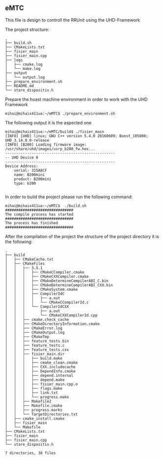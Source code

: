 ## eMTC

This file is design to controll the RRUnit using the UHD-Framework

The project structure:
```
.
├── build.sh
├── CMakeLists.txt
├── fisier_main
├── fisier_main.cpp
├── logs
│   ├── cmake.log
│   └── make.log
├── output
│   └── output.log
├── prepare_environment.sh
├── README.md
└── stare_dispozitiv.h
```
Prepare the hoast machine environment in order to work with the UHD Framework

```
mihai@mihaix411ua:~/eMTC$ ./prepare_environment.sh

```
The following output it is the aspected one
```
mihai@mihaix411ua:~/eMTC/build$ ./fisier_main 
[INFO] [UHD] linux; GNU C++ version 5.4.0 20160609; Boost_105800; UHD_3.14.0.0-release
[INFO] [B200] Loading firmware image: /usr/share/uhd/images/usrp_b200_fw.hex...
--------------------------------------------------
-- UHD Device 0
--------------------------------------------------
Device Address:
    serial: 315A8CF
    name: B200mini
    product: B200mini
    type: b200


```
In order to build the project please run the following command:

```
mihai@mihaix411ua:~/eMTC$  ./build.sh 
###############################
The compile process has started
###############################
The process has finished
###############################

```

After the compilation of the project the structure of the project directory it is the following:

```
.
├── build
│   ├── CMakeCache.txt
│   ├── CMakeFiles
│   │   ├── 3.5.1
│   │   │   ├── CMakeCCompiler.cmake
│   │   │   ├── CMakeCXXCompiler.cmake
│   │   │   ├── CMakeDetermineCompilerABI_C.bin
│   │   │   ├── CMakeDetermineCompilerABI_CXX.bin
│   │   │   ├── CMakeSystem.cmake
│   │   │   ├── CompilerIdC
│   │   │   │   ├── a.out
│   │   │   │   └── CMakeCCompilerId.c
│   │   │   └── CompilerIdCXX
│   │   │       ├── a.out
│   │   │       └── CMakeCXXCompilerId.cpp
│   │   ├── cmake.check_cache
│   │   ├── CMakeDirectoryInformation.cmake
│   │   ├── CMakeError.log
│   │   ├── CMakeOutput.log
│   │   ├── CMakeTmp
│   │   ├── feature_tests.bin
│   │   ├── feature_tests.c
│   │   ├── feature_tests.cxx
│   │   ├── fisier_main.dir
│   │   │   ├── build.make
│   │   │   ├── cmake_clean.cmake
│   │   │   ├── CXX.includecache
│   │   │   ├── DependInfo.cmake
│   │   │   ├── depend.internal
│   │   │   ├── depend.make
│   │   │   ├── fisier_main.cpp.o
│   │   │   ├── flags.make
│   │   │   ├── link.txt
│   │   │   └── progress.make
│   │   ├── Makefile2
│   │   ├── Makefile.cmake
│   │   ├── progress.marks
│   │   └── TargetDirectories.txt
│   ├── cmake_install.cmake
│   ├── fisier_main
│   └── Makefile
├── CMakeLists.txt
├── fisier_main
├── fisier_main.cpp
└── stare_dispozitiv.h

7 directories, 38 files
```
